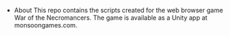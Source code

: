 * About
This repo contains the scripts created for the web browser game War of the Necromancers. The game is available as a Unity app at monsoongames.com. 
